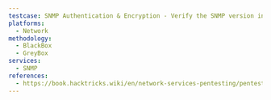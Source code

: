 ```yaml
---
testcase: SNMP Authentication & Encryption - Verify the SNMP version in use (v1, v2c, v3), and test capabilities of authentication/encryption on SNMPv3
platforms: 
  - Network
methodology: 
  - BlackBox
  - GreyBox
services:
  - SNMP
references:
  - https://book.hacktricks.wiki/en/network-services-pentesting/pentesting-snmp/index.html
---
```

